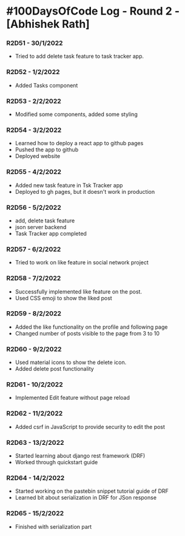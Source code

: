 # #100DaysOfCode Log - Round 2 - [Abhishek Rath]


### R2D51 - 30/1/2022
- Tried to add delete task feature to task tracker app.

### R2D52 - 1/2/2022
- Added Tasks component

### R2D53 - 2/2/2022
- Modified some components, added some styling

### R2D54 - 3/2/2022
- Learned how to deploy a react app to github pages
- Pushed the app to github
- Deployed website

### R2D55 - 4/2/2022
- Added new task feature in Tsk Tracker app
- Deployed to gh pages, but it doesn't work in production

### R2D56 - 5/2/2022
- add, delete task feature
- json server backend
- Task Tracker app completed

### R2D57 - 6/2/2022
- Tried to work on like feature in social network project

### R2D58 - 7/2/2022
- Successfully implemented like feature on the post.
- Used CSS emoji to show the liked post

### R2D59 - 8/2/2022
- Added the like functionality on the profile and following page
- Changed number of posts visible to the page from 3 to 10

### R2D60 - 9/2/2022
- Used material icons to show the delete icon.
- Added delete post functionality

### R2D61 - 10/2/2022
- Implemented Edit feature without page reload

### R2D62 - 11/2/2022
- Added csrf in JavaScript to provide security to edit the post

### R2D63 - 13/2/2022
- Started learning about django rest framework (DRF)
- Worked through quickstart guide

### R2D64 - 14/2/2022
- Started working on the pastebin snippet tutorial guide of DRF
- Learned bit about serialization in DRF for JSon response

### R2D65 - 15/2/2022
- Finished with serialization part
